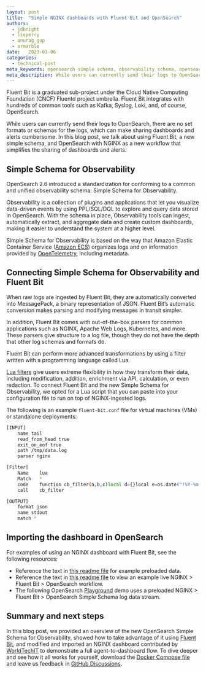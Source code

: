 ```yaml
---
layout: post
title:  "Simple NGINX dashboards with Fluent Bit and OpenSearch"
authors:
  - jdbright
  - lioperry
  - anurag_gup
  - armarble
date:   2023-03-06
categories:
  - technical-post
meta_keywords: opensearch simple schema, observability schema, opensearch opentelemetry, OpenSearch 2.6
meta_description: While users can currently send their logs to OpenSearch, there are no set formats or schemas for the logs, which can make sharing dashboards and alerts cumbersome. In this blog post, we talk about using Fluent Bit, a new simple schema, and OpenSearch with NGINX as a new workflow that simplifies the sharing of dashboards and alerts.
---
```


Fluent Bit is a graduated sub-project under the Cloud Native Computing Foundation (CNCF) Fluentd project umbrella. Fluent Bit integrates with hundreds of common tools such as Kafka, Syslog, Loki, and, of course, OpenSearch.

While users can currently send their logs to OpenSearch, there are no set formats or schemas for the logs, which can make sharing dashboards and alerts cumbersome. In this blog post, we talk about using Fluent Bit, a new simple schema, and OpenSearch with NGINX as a new workflow that simplifies the sharing of dashboards and alerts.

## Simple Schema for Observability

OpenSearch 2.6 introduced a standardization for conforming to a common and unified observability schema: Simple Schema for Observability. 

Observability is a collection of plugins and applications that let you visualize data-driven events by using PPL/SQL/DQL to explore and query data stored in OpenSearch. With the schema in place, Observability tools can ingest, automatically extract, and aggregate data and create custom dashboards, making it easier to understand the system at a higher level.

Simple Schema for Observability is based on the way that Amazon Elastic Container Service ([Amazon ECS](https://github.com/elastic/ecs)) organizes logs and on information provided by [OpenTelemetry](https://opentelemetry.io/docs/), including metadata.

## Connecting Simple Schema for Observability and Fluent Bit

When raw logs are ingested by Fluent Bit, they are automatically converted into MessagePack, a binary representation of JSON. Fluent Bit’s automatic conversion makes parsing and modifying messages in transit simpler.

In addition, Fluent Bit comes with out-of-the-box parsers for common applications such as NGINX, Apache Web Logs, Kubernetes, and more. These parsers give structure to a log file, though they do not have the depth that other log schemas and formats do.

Fluent Bit can perform more advanced transformations by using a filter written with a programming language called Lua.

[Lua filters](https://docs.fluentbit.io/manual/pipeline/filters/lua) give users extreme flexibility in how they transform their data, including modification, addition, enrichment via API, calculation, or even redaction. To connect Fluent Bit and the new Simple Schema for Observability, we opted for a Lua script that you can paste into your configuration file to run on top of NGINX-ingested logs.

The following is an example `fluent-bit.conf` file for virtual machines (VMs) or standalone deployments:

```bash
[INPUT]
    name tail
    read_from_head true
    exit_on_eof true
    path /tmp/data.log
    parser nginx

[Filter]
    Name    lua
    Match   *
    code    function cb_filter(a,b,c)local d={}local e=os.date("!%Y-%m-%dT%H:%M:%S.000Z")d["observerTime"]=e;d["body"]=c.remote.." "..c.host.." "..c.user.." ["..os.date("%d/%b/%Y:%H:%M:%S %z").."] \""..c.method.." "..c.path.." HTTP/1.1\" "..c.code.." "..c.size.." \""..c.referer.."\" \""..c.agent.."\""d["trace_id"]="102981ABCD2901"d["span_id"]="abcdef1010"d["attributes"]={}d["attributes"]["data_stream"]={}d["attributes"]["data_stream"]["dataset"]="nginx.access"d["attributes"]["data_stream"]["namespace"]="production"d["attributes"]["data_stream"]["type"]="logs"d["event"]={}d["event"]["category"]={"web"}d["event"]["name"]="access"d["event"]["domain"]="nginx.access"d["event"]["kind"]="event"d["event"]["result"]="success"d["event"]["type"]={"access"}d["http"]={}d["http"]["request"]={}d["http"]["request"]["method"]=c.method;d["http"]["response"]={}d["http"]["response"]["bytes"]=tonumber(c.size)d["http"]["response"]["status_code"]=c.code;d["http"]["flavor"]="1.1"d["http"]["url"]=c.path;d["communication"]={}d["communication"]["source"]={}d["communication"]["source"]["address"]="127.0.0.1"d["communication"]["source"]["ip"]=c.remote;return 1,b,d end
    call    cb_filter

[OUTPUT]
    format json
    name stdout
    match *
```

## Importing the dashboard in OpenSearch

For examples of using an NGINX dashboard with Fluent Bit, see the following resources:

-	Reference the text in [this readme file](https://github.com/opensearch-project/observability/blob/e18cf354fd7720a6d5df6a6de5d53e51a9d43127/integrations/nginx/samples/preloaded/README.md) for example preloaded data.
-	Reference the text in [this readme file](https://github.com/opensearch-project/observability/blob/9267012051fabfc2a971493bddde60448bc48ecf/integrations/nginx/test/README.md) to view an example live NGINX > Fluent Bit > OpenSearch workflow.
- The following OpenSearch [Playground](https://observability.playground.opensearch.org/app/dashboards#/view/96847220-5261-44d0-89b4-65f3a659f13a) demo uses a preloaded NGINX > Fluent Bit > OpenSearch Simple Schema log data stream.

## Summary and next steps

In this blog post, we provided an overview of the new OpenSearch Simple Schema for Observability, showed how to take advantage of it using [Fluent Bit](https://fluentbit.io/), and modified and imported an NGINX dashboard contributed by [WorldTechIT](https://wtit.com/) to demonstrate a full agent-to-dashboard flow. To dive deeper and see how it all works for yourself, download the [Docker Compose file](https://github.com/opensearch-project/observability/blob/e18cf354fd7720a6d5df6a6de5d53e51a9d43127/integrations/nginx/test/README.md) and leave us feedback in [GitHub Discussions](https://github.com/fluent/fluent-bit/discussions).

